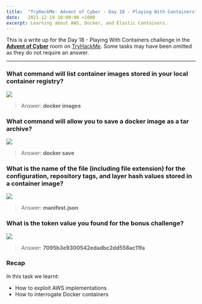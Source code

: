 ```yaml
---
title:  "TryHackMe: Advent of Cyber - Day 18 - Playing With Containers"
date:   2021-12-19 10:00:00 +1000
excerpt: Learning about AWS, Docker, and Elastic Containers.
---
```


This is a write up for the Day 18 - Playing With Containers challenge in the [**Advent of Cyber**](https://tryhackme.com/room/adventofcyber3) room on [TryHackMe](https://tryhackme.com). Some tasks may have been omitted as they do not require an answer.

***

### What command will list container images stored in your local container registry?

<img src="{{ site.baseurl }}/assets/images/2021-12-19-advent-of-cyber-day-18/d18_01.jpg">

> Answer: **docker images**

### What command will allow you to save a docker image as a tar archive?

<img src="{{ site.baseurl }}/assets/images/2021-12-19-advent-of-cyber-day-18/d18_02.jpg">

> Answer: **docker save**

### What is the name of the file (including file extension) for the configuration, repository tags, and layer hash values stored in a container image?

<img src="{{ site.baseurl }}/assets/images/2021-12-19-advent-of-cyber-day-18/d18_03.jpg">

> Answer: **manifest.json**

### What is the token value you found for the bonus challenge?

<img src="{{ site.baseurl }}/assets/images/2021-12-19-advent-of-cyber-day-18/d18_04.jpg">

> Answer: **7095b3e9300542edadbc2dd558ac11fa**

### Recap

In this task we learnt:
 * How to exploit AWS implementations
 * How to interrogate Docker containers